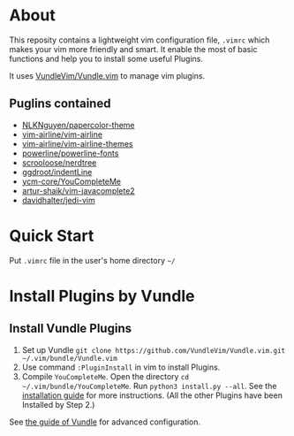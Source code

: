 # About

This reposity contains a lightweight vim configuration file, ```.vimrc``` which makes your vim more friendly and smart.
It enable the most of basic functions and help you to install some useful Plugins.

It uses [VundleVim/Vundle.vim](https://github.com/VundleVim/Vundle.vim) to manage vim plugins. 
## Puglins contained
- [NLKNguyen/papercolor-theme]()
- [vim-airline/vim-airline]()
- [vim-airline/vim-airline-themes]()
- [powerline/powerline-fonts]()
- [scrooloose/nerdtree]()
- [ggdroot/indentLine]()
- [ycm-core/YouCompleteMe]()
- [artur-shaik/vim-javacomplete2]()
- [davidhalter/jedi-vim]()

# Quick Start

Put ```.vimrc``` file in the user's home directory ```~/```

# Install Plugins by Vundle
## Install Vundle Plugins
1. Set up Vundle  ```git clone https://github.com/VundleVim/Vundle.vim.git ~/.vim/bundle/Vundle.vim```
2. Use command ```:PluginInstall``` in vim to install Plugins.
3. Compile ```YouCompleteMe```. Open the directory ```cd ~/.vim/bundle/YouCompleteMe```. Run ```python3 install.py --all```.
See the [installation guide](https://github.com/ycm-core/YouCompleteMe#installation) for more instructions.
(All the other Plugins have been Installed by Step 2.)



See [the guide of Vundle](https://github.com/VundleVim/Vundle.vim#quick-start) for advanced configuration.
